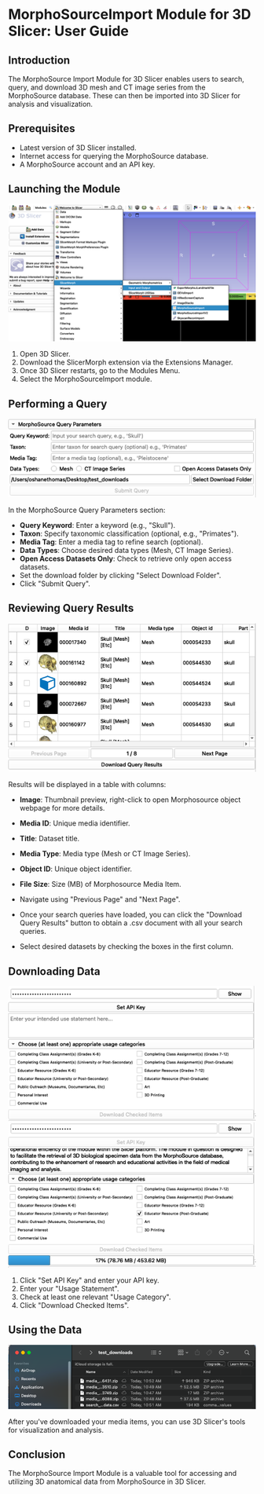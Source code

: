 # MorphoSourceImport Module for 3D Slicer: User Guide

[//]: # (![Snapshot of MorphoSource Webpage Query]&#40;Morphosource_web_query.png "Morphosource.com"&#41;)
[//]: # (![Snapshot of MorphoSourceImport UI]&#40;MorphoSourceImport.png "MorphoSourceImport"&#41;)
## Introduction
The MorphoSource Import Module for 3D Slicer enables users to search, query, and download 3D mesh and CT image series from the MorphoSource database. These can then be imported into 3D Slicer for analysis and visualization.

## Prerequisites
- Latest version of 3D Slicer installed.
- Internet access for querying the MorphoSource database.
- A MorphoSource account and an API key.

## Launching the Module
![Launch MorphoSourceImport](MS0_Launch_MorphoSourceImport.png)
1. Open 3D Slicer.
2. Download the SlicerMorph extension via the Extensions Manager.
3. Once 3D Slicer restarts, go to the Modules Menu.
4. Select the MorphoSourceImport module.

## Performing a Query
![Query MorphoSourceImport](MS1_Query.png)

In the MorphoSource Query Parameters section:
- **Query Keyword**: Enter a keyword (e.g., "Skull").
- **Taxon**: Specify taxonomic classification (optional, e.g., "Primates").
- **Media Tag**: Enter a media tag to refine search (optional).
- **Data Types**: Choose desired data types (Mesh, CT Image Series).
- **Open Access Datasets Only**: Check to retrieve only open access datasets.
- Set the download folder by clicking "Select Download Folder".
- Click "Submit Query".

## Reviewing Query Results
![Download Query Results](MS2_Download_Query.png)

Results will be displayed in a table with columns:
- **Image**: Thumbnail preview, right-click to open Morphosource object webpage for more details.
- **Media ID**: Unique media identifier.
- **Title**: Dataset title.
- **Media Type**: Media type (Mesh or CT Image Series).
- **Object ID**: Unique object identifier.
- **File Size**: Size (MB) of Morphosource Media Item.
- Navigate using "Previous Page" and "Next Page".

- Once your search queries have loaded, you can click the 
"Download Query Results" button to obtain a .csv document with 
all your search queries.
- Select desired datasets by checking the boxes in the first column.



## Downloading Data
![Configure Download](MS3_Configure_Download.png)
![Click Download Items](MS4_Download_Progress.png)

1. Click "Set API Key" and enter your API key.
2. Enter your "Usage Statement".
3. Check at least one relevant "Usage Category".
4. Click "Download Checked Items".

## Using the Data
![Check Media Items](MS5_Check_Media_Downloads.png)

After you've downloaded your media items, you can use 3D Slicer's tools for visualization and analysis.

## Conclusion
The MorphoSource Import Module is a valuable tool for accessing and utilizing 3D anatomical data from MorphoSource in 3D Slicer.